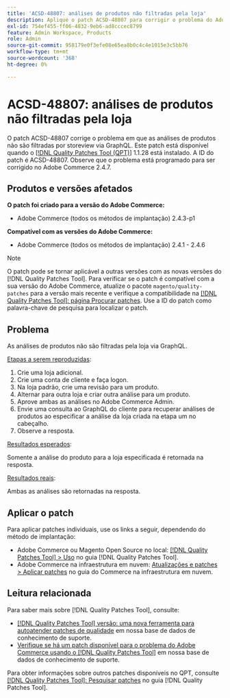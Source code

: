 ```yaml
---
title: 'ACSD-48807: análises de produtos não filtradas pela loja'
description: Aplique o patch ACSD-48807 para corrigir o problema do Adobe Commerce, em que as análises de produtos não são filtradas pela loja via GraphQL.
exl-id: 754ef455-ff06-4832-9eb6-ad8cccec8799
feature: Admin Workspace, Products
role: Admin
source-git-commit: 958179e0f3efe08e65ea8b0c4c4e1015e3c5bb76
workflow-type: tm+mt
source-wordcount: '368'
ht-degree: 0%

---
```


# ACSD-48807: análises de produtos não filtradas pela loja

O patch ACSD-48807 corrige o problema em que as análises de produtos não são filtradas por storeview via GraphQL. Este patch está disponível quando o [[!DNL Quality Patches Tool (QPT)]](/help/announcements/adobe-commerce-announcements/magento-quality-patches-released-new-tool-to-self-serve-quality-patches.md) 1.1.28 está instalado. A ID do patch é ACSD-48807. Observe que o problema está programado para ser corrigido no Adobe Commerce 2.4.7.

## Produtos e versões afetados

**O patch foi criado para a versão do Adobe Commerce:**

* Adobe Commerce (todos os métodos de implantação) 2.4.3-p1

**Compatível com as versões do Adobe Commerce:**

* Adobe Commerce (todos os métodos de implantação) 2.4.1 - 2.4.6

>[!NOTE]
>
>O patch pode se tornar aplicável a outras versões com as novas versões do [!DNL Quality Patches Tool]. Para verificar se o patch é compatível com a sua versão do Adobe Commerce, atualize o pacote `magento/quality-patches` para a versão mais recente e verifique a compatibilidade na [[!DNL Quality Patches Tool]: página Procurar patches](https://experienceleague.adobe.com/tools/commerce-quality-patches/index.html?lang=pt-BR). Use a ID do patch como palavra-chave de pesquisa para localizar o patch.

## Problema

As análises de produtos não são filtradas pela loja via GraphQL.

<u>Etapas a serem reproduzidas</u>:

1. Crie uma loja adicional.
1. Crie uma conta de cliente e faça logon.
1. Na loja padrão, crie uma revisão para um produto.
1. Alternar para outra loja e criar outra análise para um produto.
1. Aprove ambas as análises no Adobe Commerce Admin.
1. Envie uma consulta ao GraphQL do cliente para recuperar análises de produtos ao especificar a análise da loja criada na etapa um no cabeçalho.
1. Observe a resposta.

<u>Resultados esperados</u>:

Somente a análise do produto para a loja especificada é retornada na resposta.

<u>Resultados reais</u>:

Ambas as análises são retornadas na resposta.

## Aplicar o patch

Para aplicar patches individuais, use os links a seguir, dependendo do método de implantação:

* Adobe Commerce ou Magento Open Source no local: [[!DNL Quality Patches Tool] > Uso](https://experienceleague.adobe.com/docs/commerce-operations/tools/quality-patches-tool/usage.html?lang=pt-BR) no guia [!DNL Quality Patches Tool].
* Adobe Commerce na infraestrutura em nuvem: [Atualizações e patches > Aplicar patches](https://experienceleague.adobe.com/docs/commerce-cloud-service/user-guide/develop/upgrade/apply-patches.html?lang=pt-BR) no guia do Commerce na infraestrutura em nuvem.

## Leitura relacionada

Para saber mais sobre [!DNL Quality Patches Tool], consulte:

* [[!DNL Quality Patches Tool] versão: uma nova ferramenta para autoatender patches de qualidade](/help/announcements/adobe-commerce-announcements/magento-quality-patches-released-new-tool-to-self-serve-quality-patches.md) em nossa base de dados de conhecimento de suporte.
* [Verifique se há um patch disponível para o problema do Adobe Commerce usando o [!DNL Quality Patches Tool]](/help/support-tools/patches-available-in-qpt-tool/check-patch-for-magento-issue-with-magento-quality-patches.md) em nossa base de dados de conhecimento de suporte.

Para obter informações sobre outros patches disponíveis no QPT, consulte [[!DNL Quality Patches Tool]: Pesquisar patches](https://experienceleague.adobe.com/tools/commerce-quality-patches/index.html?lang=pt-BR) no guia [!DNL Quality Patches Tool].
